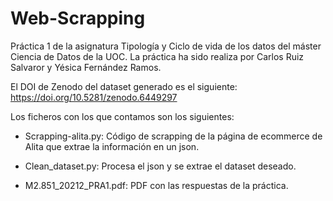 # Web-Scrapping
Práctica 1 de la asignatura Tipología y Ciclo de vida de los datos del máster Ciencia de Datos de la UOC. La práctica ha sido realiza por Carlos Ruiz Salvaror y Yésica Fernández Ramos. 

El DOI de Zenodo del dataset generado es el siguiente: https://doi.org/10.5281/zenodo.6449297

Los ficheros con los que contamos son los siguientes:

- Scrapping-alita.py: Código de scrapping de la página de ecommerce de Alita que extrae la información en un json.

- Clean_dataset.py: Procesa el json y se extrae el dataset deseado.

- M2.851_20212_PRA1.pdf: PDF con las respuestas de la práctica.

